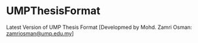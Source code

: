 # UMPThesisFormat
Latest Version of UMP Thesis Format
[Developmed by Mohd. Zamri Osman: zamriosman@ump.edu.my]
